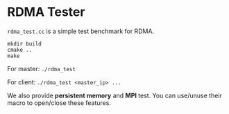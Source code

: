 # RDMA Tester

`rdma_test.cc` is a simple test benchmark for RDMA.

```shell
mkdir build
cmake ..
make
```

For master: `./rdma_test`

For client: `./rdma_test <master_ip> ...`

We also provide **persistent memory** and **MPI** test. You can use/unuse their macro to open/close these features.